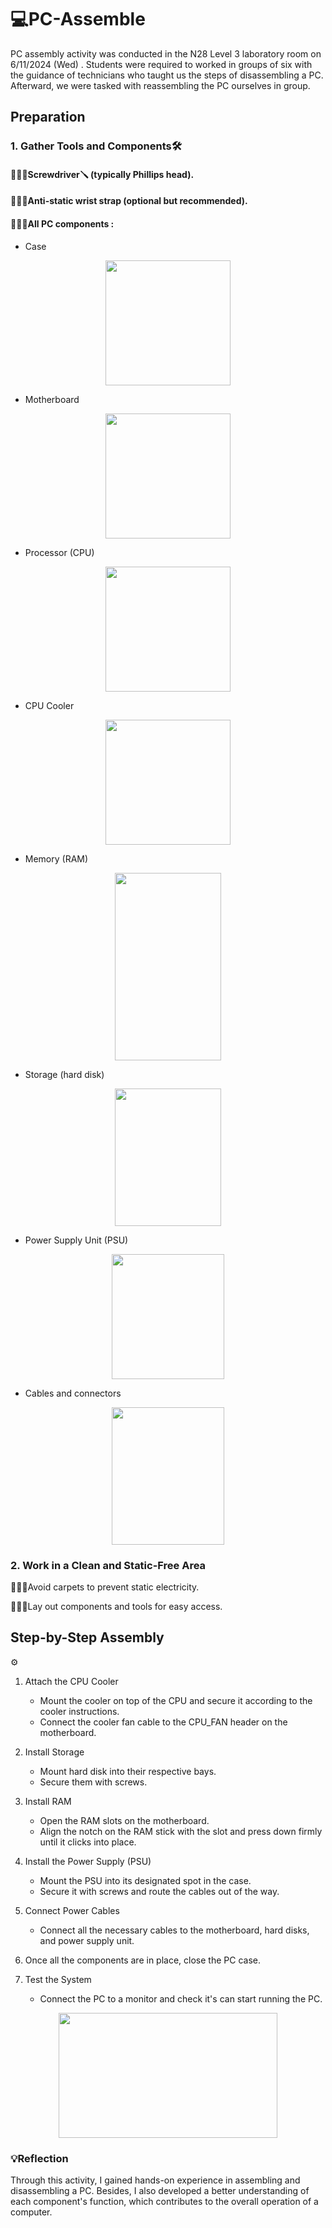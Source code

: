 # 💻PC-Assemble
PC assembly activity was conducted in the N28 Level 3 laboratory room on 6/11/2024 (Wed) . Students were required to worked in groups of six with the guidance of technicians who taught us the steps of disassembling a PC. Afterward, we were tasked with reassembling the PC ourselves in group.

<h2> Preparation </h2>
<h3>1. Gather Tools and Components🛠️ </h3>

<h4>🙋🏻‍♀️Screwdriver🪛 (typically Phillips head).</h4>

<h4>🙋🏻‍♀️Anti-static wrist strap (optional but recommended).</h4>

<h4>🙋🏻‍♀️All PC components :</h4>
        
- Case
<p align="center">
<img src = "https://github.com/user-attachments/assets/db86e331-8938-4ba2-ad02-456b744e800c" width="200" height="200"/>
</p>

- Motherboard
<p align="center">
<img src = "https://github.com/user-attachments/assets/f55cb576-21aa-4e46-8d2c-67a2c247f31c" width="200" height="200"/>
</p>      

- Processor (CPU)
<p align="center">
<img src = "https://github.com/user-attachments/assets/84f483fc-8efd-416a-9377-6b546aff36b5" width="200" height="200"/>
</p>     

- CPU Cooler
<p align="center">
<img src = "https://github.com/user-attachments/assets/48624f93-0e04-409f-ab7a-dda1d42f4c07" width="200" height="200"/>
</p>

- Memory (RAM)
<p align="center">
<img src = "https://github.com/user-attachments/assets/8508d1c8-3a67-46a2-999e-5d22ad921209"width="170" height="300"/>
</p>

- Storage (hard disk)
<p align="center">
<img src = "https://github.com/user-attachments/assets/fd5a9629-07f2-4846-ace8-b46e4271a778" width="170" height="220"/>
</p>  

- Power Supply Unit (PSU)
<p align="center">
<img src = "https://github.com/user-attachments/assets/e1eda847-7282-4258-9dc5-d81bb64fe334" width="180" height="200"/>
</p>

- Cables and connectors
<p align="center">
<img src = "https://github.com/user-attachments/assets/da367f8d-25c9-4194-94c2-e4ced20bd367" width="180" height="220"/>
</p>

      
<h3>2. Work in a Clean and Static-Free Area</h3>

  🙋🏻‍♀️Avoid carpets to prevent static electricity.
    
  🙋🏻‍♀️Lay out components and tools for easy access.


<h2> Step-by-Step Assembly </h2> ⚙️

1. Attach the CPU Cooler
    - Mount the cooler on top of the CPU and secure it according to the cooler instructions.
    - Connect the cooler fan cable to the CPU_FAN header on the motherboard.
    
2. Install Storage
    - Mount hard disk into their respective bays.
    - Secure them with screws.
   
3. Install RAM
    - Open the RAM slots on the motherboard.
    - Align the notch on the RAM stick with the slot and press down firmly until it clicks into place.
   
4. Install the Power Supply (PSU)
    - Mount the PSU into its designated spot in the case.
    - Secure it with screws and route the cables out of the way.
   
5. Connect Power Cables
    - Connect all the necessary cables to the motherboard, hard disks, and power supply unit.
   
6. Once all the components are in place, close the PC case.
    
7. Test the System
    - Connect the PC to a monitor and check it's can start running the PC.



<p align="center">
  <img src = "https://github.com/user-attachments/assets/a997c1dd-6b37-4380-8931-d421fd501169" width="350" height="200"/>
</p>

<h3>💡Reflection </h3>
Through this activity, I gained hands-on experience in assembling and disassembling a PC. Besides, I also developed a better understanding of each component's function, which contributes to the overall operation of a computer.
